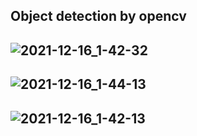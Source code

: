## Object detection by opencv 

## ![2021-12-16_1-42-32](https://user-images.githubusercontent.com/88204357/146273395-2dc3f158-69c7-43a8-9c52-f1e0d6afefb5.png)
## ![2021-12-16_1-44-13](https://user-images.githubusercontent.com/88204357/146273405-99ffb6a7-56c4-4761-95ba-8b047b87407d.png)
## ![2021-12-16_1-42-13](https://user-images.githubusercontent.com/88204357/146273417-62608360-a3c4-422b-a2c2-f2d9ff304ae8.png)
